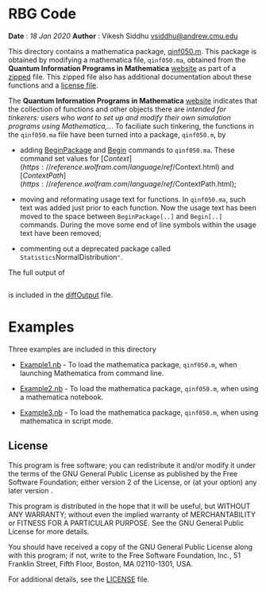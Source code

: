 # RBG Code
**Date** : *18 Jan 2020*
**Author** : Vikesh Siddhu <vsiddhu@andrew.cmu.edu>

This directory contains a mathematica package, [qinf050.m](qinf050.m). This
package is obtained by modifying a mathematica file, `qinf050.ma`, obtained from
the **Quantum Information Programs in Mathematica**
[website](https://quantum.phys.cmu.edu/QPM/) as part of a
[zipped](https://quantum.phys.cmu.edu/QPM/qinf050.zip) file. This zipped file
also has additional documentation about these functions and a 
[license file](license.txt).

The **Quantum Information Programs in Mathematica**
[website](https://quantum.phys.cmu.edu/QPM/) indicates that the collection of
functions and other objects there are *intended for tinkerers: users who want
to set up and modify their own simulation programs using Mathematica,..*.  To
faciliate such tinkering, the functions in the `qinf050.ma` file have been
turned into a package, `qinf050.m`, by

* adding
  [BeginPackage](https://reference.wolfram.com/language/ref/BeginPackage.html)
  and [Begin](https://reference.wolfram.com/language/ref/Begin.html) commands
  to `qinf050.ma`. These command set values for
  [$Context](https://reference.wolfram.com/language/ref/$Context.html) and
  [$ContextPath](https://reference.wolfram.com/language/ref/$ContextPath.html);

* moving and reformating usage text for functions. In `qinf050.ma`, such text
  was added just prior to each function. Now the usage text has been moved to
  the space between `BeginPackage[..]` and `Begin[..]` commands. During the
  move some end of line symbols within the usage text have been removed;

* commenting out a deprecated package called `Statistics`NormalDistribution`"`.

The full output of 

```diff qinf050.m qinf050.ma
``` 

is included in the [diffOutput](diffOutput) file.

# Examples

Three examples are included in this directory

* [Example1.nb](Example1.nb) - To load the mathematica package, `qinf050.m`,
  when launching Mathematica from command line.

* [Example2.nb](Example2.nb) - To load the mathematica package, `qinf050.m`,
  when using a mathematica notebook.

* [Example3.nb](Example3.ma) - To load the mathematica package, `qinf050.m`,
  when using mathematica in script mode.

## License

This program is free software; you can redistribute it and/or modify it under
the terms of the GNU General Public License as published by the Free Software
Foundation; either version 2 of the License, or (at your option) any later
version .  

This program is distributed in the hope that it will be useful, but WITHOUT ANY
WARRANTY; without even the implied warranty of MERCHANTABILITY or FITNESS FOR A
PARTICULAR PURPOSE. See the GNU General Public License for more details.

You should have received a copy of the GNU General Public License along with
this program; if not, write to the Free Software Foundation, Inc., 51 Franklin
Street, Fifth Floor, Boston, MA 02110-1301, USA.

For additional details, see the [LICENSE](license.txt) file.

